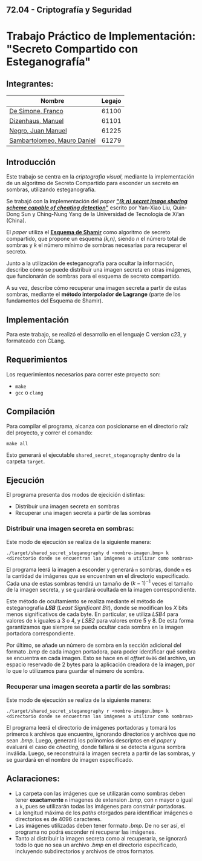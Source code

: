 ## 72.04 - Criptografía y Seguridad

# Trabajo Práctico de Implementación: "Secreto Compartido con Esteganografía"

## Integrantes:

<center>

| Nombre                                                           | Legajo |
| ---------------------------------------------------------------- | :----: |
| [De Simone, Franco](https://github.com/desimonef)                | 61100  |
| [Dizenhaus, Manuel](https://github.com/ManuelDizen)              | 61101  |
| [Negro, Juan Manuel](https://github.com/j-negro)                 | 61225  |
| [Sambartolomeo, Mauro Daniel](https://github.com/msambartolomeo) | 61279  |

</center>

## Introducción

Este trabajo se centra en la _criptografía visual_, mediante la implementación de un algoritmo de Secreto Compartido para esconder un secreto en sombras, utilizando esteganografía.

Se trabajó con la implementación del _paper_ [**“_(k,n) secret image sharing scheme capable of cheating detection_”**](https://jwcn-eurasipjournals.springeropen.com/articles/10.1186/s13638-018-1084-7) escrito por Yan-Xiao Liu, Quin-Dong Sun y Ching-Nung Yang de la Universidad de Tecnología de Xi’an (China).

El _paper_ utiliza el [**Esquema de Shamir**](https://es.wikipedia.org/wiki/Esquema_de_Shamir) como algoritmo de secreto compartido, que propone un esquema _(k,n)_, siendo _n_ el número total de sombras y _k_ el número mínimo de sombras necesarias para recuperar el secreto.

Junto a la utilización de esteganografía para ocultar la información, describe cómo se puede distribuir una imagen secreta en otras imágenes, que funcionarán de sombras para el esquema de secreto compartido.

A su vez, describe cómo recuperar una imagen secreta a partir de estas sombras, mediante el **método interpolador de Lagrange** (parte de los fundamentos del Esquema de Shamir).

## Implementación

Para este trabajo, se realizó el desarrollo en el lenguaje C version c23, y formateado con CLang.

## Requerimientos

Los requerimientos necesarios para correr este proyecto son:

- `make`
- `gcc` o `clang`

## Compilación

Para compilar el programa, alcanza con posicionarse en el directorio raíz del proyecto, y correr el comando:

```
make all
```

Esto generará el ejecutable `shared_secret_steganography` dentro de la carpeta `target`.

## Ejecución

El programa presenta dos modos de ejecición distintas:

- Distribuir una imagen secreta en sombras
- Recuperar una imagen secreta a partir de las sombras

### **Distribuir una imagen secreta en sombras**:

Este modo de ejecución se realiza de la siguiente manera:

```
./target/shared_secret_steganography d <nombre-imagen.bmp> k <directorio donde se encuentran las imágenes a utilizar como sombras>
```

El programa leerá la imagen a esconder y generará `n` sombras, donde `n` es la cantidad de imágenes que se encuentren en el directorio especificado. Cada una de estas sombras tendrá un tamaño de $(k-1)^{-1}$ veces el tamaño de la imagen secreta, y se guardará ocultada en la imagen correspondiente.

Este método de ocultamiento se realiza mediante el método de esteganografía **_LSB_** (_Least Significant Bit_), donde se modifican los _X_ bits menos significativos de cada byte. En particular, se utiliza _LSB4_ para valores de `k` iguales a 3 o 4, y _LSB2_ para valores entre 5 y 8. De esta forma garantizamos que siempre se pueda ocultar cada sombra en la imagen portadora correspondiente.

Por último, se añade un número de sombra en la sección adicional del formato _.bmp_ de cada imagen portadora, para poder identificar qué sombra se encuentra en cada imagen. Esto se hace en el _offset_ `0x06` del archivo, un espacio reservado de 2 bytes para la aplicación creadora de la imagen, por lo que lo utilizamos para guardar el número de sombra.

### **Recuperar una imagen secreta a partir de las sombras**:

Este modo de ejecución se realiza de la siguiente manera:

```
./target/shared_secret_steganography r <nombre-imagen.bmp> k <directorio donde se encuentran las imágenes a utilizar como sombras>
```

El programa leerá el directorio de imágenes portadoras y tomará los primeros `k` archivos que encuentre, ignorando directorios y archivos que no sean _.bmp_. Luego, generará los polinomios descriptos en el _paper_ y evaluará el caso de _cheating_, donde fallará si se detecta alguna sombra inválida. Luego, se reconstruirá la imagen secreta a partir de las sombras, y se guardará en el nombre de imagen especificado.

## Aclaraciones:

- La carpeta con las imágenes que se utilizarán como sombras deben tener **exactamente** `n` imagenes de extension _.bmp_, con `n` mayor o igual a `k`, pues se utilizarán todas las imágenes para construir portadoras.
- La longitud máxima de los _paths_ otorgados para identificar imágenes o directorios es de 4096 caracteres.
- Las imágenes utilizadas deben tener formato _.bmp_. De no ser así, el programa no podrá esconder ni recuperar las imágenes.
- Tanto al distribuir la imagen secreta como al recuperarla, se ignorará todo lo que no sea un archivo _.bmp_ en el directorio especificado, incluyendo subdirectorios y archivos de otros formatos.
